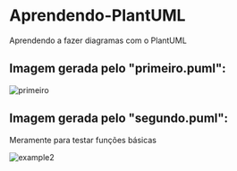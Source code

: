 # Aprendendo-PlantUML
Aprendendo a fazer diagramas com o PlantUML

<h2>Imagem gerada pelo "primeiro.puml":</h2>

![primeiro](https://user-images.githubusercontent.com/59696629/153645970-f553c720-9536-46f9-a9cd-15c2ddebd0da.png)

<h2>Imagem gerada pelo "segundo.puml":</h2>

Meramente para testar funções básicas

![example2](https://user-images.githubusercontent.com/59696629/154405156-72583cb2-76ca-4374-ae25-368aaa7633f1.png)
